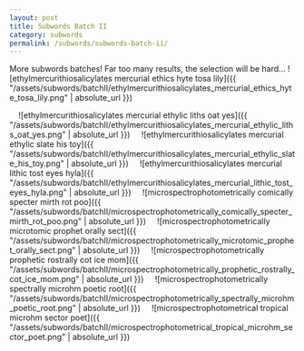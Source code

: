 ```yaml
---
layout: post
title: Subwords Batch II
category: subwords
permalink: /subwords/subwords-batch-ii/ 
---
```


More subwords batches! Far too many results, the selection will be hard...
![ethylmercurithiosalicylates mercurial ethics hyte tosa lily]({{ "/assets/subwords/batchII/ethylmercurithiosalicylates_mercurial_ethics_hyte_tosa_lily.png" | absolute_url }})

&nbsp;
&nbsp;
![ethylmercurithiosalicylates mercurial ethylic liths oat yes]({{ "/assets/subwords/batchII/ethylmercurithiosalicylates_mercurial_ethylic_liths_oat_yes.png" | absolute_url }})
&nbsp;
&nbsp;
![ethylmercurithiosalicylates mercurial ethylic slate his toy]({{ "/assets/subwords/batchII/ethylmercurithiosalicylates_mercurial_ethylic_slate_his_toy.png" | absolute_url }})
&nbsp;
&nbsp;
![ethylmercurithiosalicylates mercurial lithic tost eyes hyla]({{ "/assets/subwords/batchII/ethylmercurithiosalicylates_mercurial_lithic_tost_eyes_hyla.png" | absolute_url }})
&nbsp;
&nbsp;
![microspectrophotometrically comically specter mirth rot poo]({{ "/assets/subwords/batchII/microspectrophotometrically_comically_specter_mirth_rot_poo.png" | absolute_url }})
&nbsp;
&nbsp;
![microspectrophotometrically microtomic prophet orally sect]({{ "/assets/subwords/batchII/microspectrophotometrically_microtomic_prophet_orally_sect.png" | absolute_url }})
&nbsp;
&nbsp;
![microspectrophotometrically prophetic rostrally cot ice mom]({{ "/assets/subwords/batchII/microspectrophotometrically_prophetic_rostrally_cot_ice_mom.png" | absolute_url }})
&nbsp;
&nbsp;
![microspectrophotometrically spectrally microhm poetic root]({{ "/assets/subwords/batchII/microspectrophotometrically_spectrally_microhm_poetic_root.png" | absolute_url }})
&nbsp;
&nbsp;
![microspectrophotometrical tropical microhm sector poet]({{ "/assets/subwords/batchII/microspectrophotometrical_tropical_microhm_sector_poet.png" | absolute_url }})
